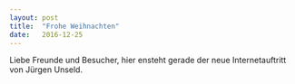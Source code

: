 ```yaml
---
layout: post
title:  "Frohe Weihnachten"
date:   2016-12-25
---
```


Liebe Freunde und Besucher, 
hier ensteht gerade der neue Internetauftritt von Jürgen Unseld.
